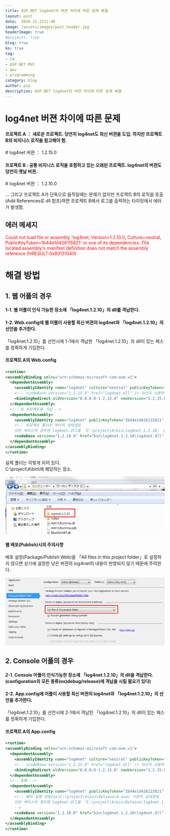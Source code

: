 ```yaml
---
title: ASP.NET log4net의 버젼 차이에 따른 문제 해결
layout: post
date:  2016-12-2211:40
image: /assets/images/post_header.jpg
headerImage: true
#projects: true
blog: true
ko: true
tag:
- C#
- ASP.NET MVC
- dev
- programming
category: blog
author: pie
description: ASP.NET log4net의 버젼 차이에 따른 문제 해결
---
```


# log4net 버젼 차이에 따른 문제

#### 프로젝트 A ： 새로운 프로젝트. 당연히 log4net도 최신 버젼을 도입. 하지만 프로젝트 B의 비지니스 로직을 참고해야 함.
\# log4net 버젼 ： 1.2.15.0

#### 프로젝트 B : 공통 비지니스 로직을 포함하고 있는 오래된 프로젝트. log4net의 버젼도 당연히 옛날 버젼.
\# log4net 버젼 ： 1.2.10.0

... 그리고 프로젝트 A가 단독으로 움직일때는 문제가 없지만 프로젝트 B의 로직을 호출(Add References로 dll 참조)하면 프로젝트 B에서 로그를 출력하는 타이밍에서 에러가 발생함.

## 에러 메세지
<font color="red">
Could not load file or assembly 'log4net, Version=1.2.10.0, Culture=neutral, PublicKeyToken=1b44e1d426115821' or one of its dependencies. The located assembly's manifest definition does not match the assembly reference (HRESULT:0x80131040)
</font>

# 해결 방법

## 1. 웹 어플의 경우

#### 1-1. 웹 어플이 인식 가능한 장소에 「log4net.1.2.10」의 dll를 격납한다.

#### 1-2. Web.config에 웹 어플이 사용할 최신 버젼의 log4net와 「log4net.1.2.10」의 선언을 추가한다.
「log4net.1.2.10」를 선언시에 1-1에서 격납한 「log4net.1.2.10」의 dll이 있는 패스를 정확하게 기입한다.

#### 프로젝트 A의 Web.config
```xml
<runtime>
<assemblyBinding xmlns="urn:schemas-microsoft-com:asm.v1">
  <dependentAssembly>
	<assemblyIdentity name="log4net" culture="neutral" publicKeyToken="669e0ddf0bb1aa2a" />
	<!-- <codeBase version="1.2.15.0" href="log4net.dll" /> 자신이 사용하는 log4net의 버젼은 기입하지 않아도 상관없음 -->
	<bindingRedirect oldVersion="0.0.0.0-1.2.15.0" newVersion="1.2.15.0" />
  </dependentAssembly>
  <!-- B 프로젝트용 기입 -->
  <dependentAssembly>
	<assemblyIdentity name="log4net" publicKeyToken="1b44e1d426115821" />
	<!-- 프로젝트 폴더로 부터의 상대경로
	이번 케이스의 경우엔 log4net.dll를 「C:\project\A\bin\log4net.1.2.10」 안에 격납하고 있다. -->
	<codeBase version="1.2.10.0" href="bin\log4net.1.2.10\log4net.dll" />
  </dependentAssembly>
</assemblyBinding>
</runtime>
```

실제 폴더는 이렇게 되어 있다.<br>
C:\project\A\bin\에 해당하는 장소.

![0044-1.png](/assets/images/post/0044-1.png)


#### 웹 배포(Publish)시의 주의사항

배포 설정(Package/Publish Web)을 「All files in this project folder」로 설정하지 않으면 상기에 설정한 낮은 버젼의 log4net의 내용이 반영되지 않기 때문에 주의한다.

![0044-2.png](/assets/images/post/0044-2.png)



## 2. Console 어플의 경우

#### 2-1. Console 어플이 인식가능한 장소에 「log4net.1.2.10」의 dll을 격납한다.(configuration의 모든 종류(ex)debug/release)에 격납을 시킬 필요가 있다)

#### 2-2. App.config에 어플이 사용할 최신 버젼의 log4net와 「log4net.1.2.10」의 선언을 추가한다.
「log4net.1.2.10」를 선언시에 2-1에서 격납한 「log4net.1.2.10」의 dll이 있는 패스를 정확하게 기입한다.


#### 프로젝트 A의 App.config
```xml
<runtime>
<assemblyBinding xmlns="urn:schemas-microsoft-com:asm.v1">
  <dependentAssembly>
	<assemblyIdentity name="log4net" culture="neutral" publicKeyToken="669e0ddf0bb1aa2a" />
	<!-- <codeBase version="1.2.15.0" href="log4net.dll" /> 자신이 사용하는 log4net의 버젼은 기입하지 않아도 상관없음 -->
	<bindingRedirect oldVersion="0.0.0.0-1.2.15.0" newVersion="1.2.15.0" />
  </dependentAssembly>
  <!-- B用 -->
  <dependentAssembly>
	<assemblyIdentity name="log4net" publicKeyToken="1b44e1d426115821" />
	<!-- 배치 실행 파일(ex)C:\project\A\bin\Release\A.exe) 기준의 상대경로.
	이번 케이스의 경우엔 log4net.dll를 「C:\project\A\bin\Release\log4net.1.2.10」안에 격납하고 있다.
	-->
	<codeBase version="1.2.10.0" href="bin\log4net.1.2.10\log4net.dll" />
  </dependentAssembly>
</assemblyBinding>
</runtime>
```
